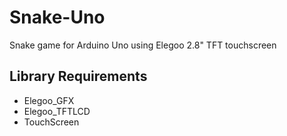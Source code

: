 # Snake-Uno
Snake game for Arduino Uno using Elegoo 2.8" TFT touchscreen

## Library Requirements

 - Elegoo_GFX
 - Elegoo_TFTLCD
 - TouchScreen
